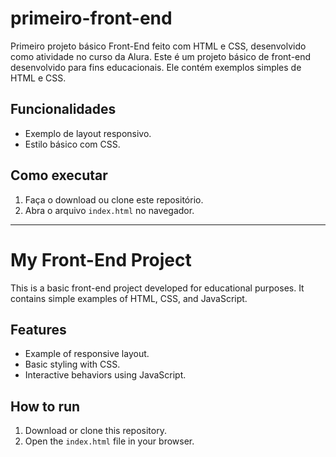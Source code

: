 # primeiro-front-end
Primeiro projeto básico Front-End feito com HTML e CSS, desenvolvido como atividade no curso da Alura.
Este é um projeto básico de front-end desenvolvido para fins educacionais. Ele contém exemplos simples de HTML e CSS.

## Funcionalidades
- Exemplo de layout responsivo.
- Estilo básico com CSS.

## Como executar
1. Faça o download ou clone este repositório.
2. Abra o arquivo `index.html` no navegador.

---

# My Front-End Project

This is a basic front-end project developed for educational purposes. It contains simple examples of HTML, CSS, and JavaScript.

## Features
- Example of responsive layout.
- Basic styling with CSS.
- Interactive behaviors using JavaScript.

## How to run
1. Download or clone this repository.
2. Open the `index.html` file in your browser.

